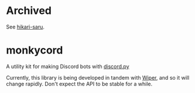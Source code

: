 # Archived

See [hikari-saru](https://github.com/a-bison/hikari-saru).

# monkycord
A utility kit for making Discord bots with [discord.py](https://github.com/Rapptz/discord.py)

Currently, this library is being developed in tandem with [Wiper](https://github.com/a-bison/wiper),
and so it will change rapidly. Don't expect the API to be stable for a while.
